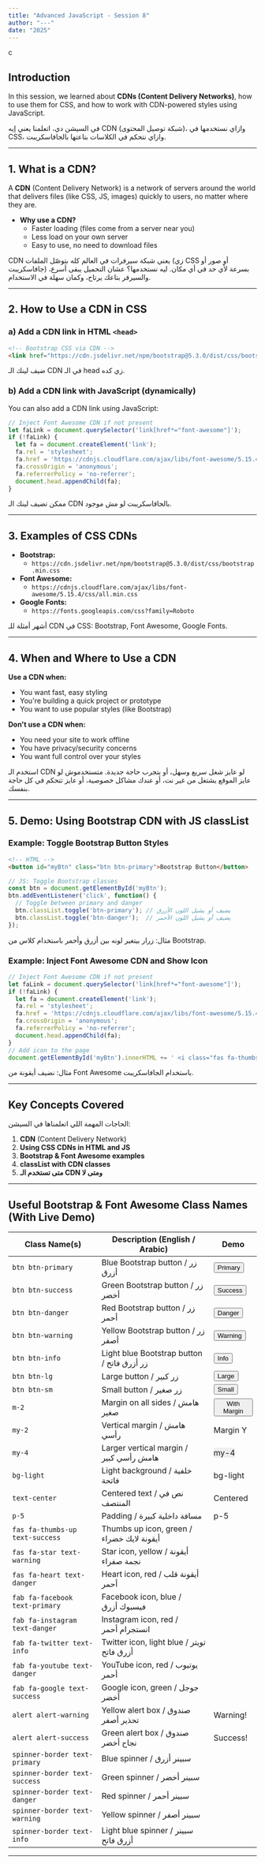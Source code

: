 ```yaml
---
title: "Advanced JavaScript - Session 8"
author: "---"
date: "2025"
---
```

c
## Introduction

In this session, we learned about **CDNs (Content Delivery Networks)**, how to use them for CSS, and how to work with CDN-powered styles using JavaScript.

<div class="arabic">
في السيشن دي، اتعلمنا يعني إيه CDN (شبكة توصيل المحتوى)، وازاي نستخدمها في CSS، وازاي نتحكم في الكلاسات بتاعتها بالجافاسكريبت.
</div>

---

## 1. What is a CDN?

A **CDN** (Content Delivery Network) is a network of servers around the world that delivers files (like CSS, JS, images) quickly to users, no matter where they are.

- **Why use a CDN?**
  - Faster loading (files come from a server near you)
  - Less load on your own server
  - Easy to use, no need to download files

<div class="arabic">
CDN يعني شبكة سيرفرات في العالم كله بتوصّل الملفات (زي CSS أو صور أو جافاسكريبت) بسرعة لأي حد في أي مكان. ليه نستخدمها؟ عشان التحميل يبقى أسرع، والسيرفر بتاعك يرتاح، وكمان سهلة في الاستخدام.
</div>

---

## 2. How to Use a CDN in CSS

### a) Add a CDN link in HTML `<head>`

```html
<!-- Bootstrap CSS via CDN -->
<link href="https://cdn.jsdelivr.net/npm/bootstrap@5.3.0/dist/css/bootstrap.min.css" rel="stylesheet" />
```

<div class="arabic">
ضيف لينك الـ CDN في الـ head زي كده.
</div>

### b) Add a CDN link with JavaScript (dynamically)

You can also add a CDN link using JavaScript:

```js
// Inject Font Awesome CDN if not present
let faLink = document.querySelector('link[href*="font-awesome"]');
if (!faLink) {
  let fa = document.createElement('link');
  fa.rel = 'stylesheet';
  fa.href = 'https://cdnjs.cloudflare.com/ajax/libs/font-awesome/5.15.4/css/all.min.css';
  fa.crossOrigin = 'anonymous';
  fa.referrerPolicy = 'no-referrer';
  document.head.appendChild(fa);
}
```

<div class="arabic">
ممكن تضيف لينك الـ CDN بالجافاسكريبت لو مش موجود.
</div>

---

## 3. Examples of CSS CDNs

- **Bootstrap:**
  - `https://cdn.jsdelivr.net/npm/bootstrap@5.3.0/dist/css/bootstrap.min.css`
- **Font Awesome:**
  - `https://cdnjs.cloudflare.com/ajax/libs/font-awesome/5.15.4/css/all.min.css`
- **Google Fonts:**
  - `https://fonts.googleapis.com/css?family=Roboto`

<div class="arabic">
أشهر أمثلة للـ CDN في CSS: Bootstrap, Font Awesome, Google Fonts.
</div>

---

## 4. When and Where to Use a CDN

**Use a CDN when:**

- You want fast, easy styling
- You're building a quick project or prototype
- You want to use popular styles (like Bootstrap)

**Don't use a CDN when:**

- You need your site to work offline
- You have privacy/security concerns
- You want full control over your styles

<div class="arabic">
استخدم الـ CDN لو عايز شغل سريع وسهل، أو بتجرب حاجة جديدة. متستخدموش لو عايز الموقع يشتغل من غير نت، أو عندك مشاكل خصوصية، أو عايز تتحكم في كل حاجة بنفسك.
</div>

---

## 5. Demo: Using Bootstrap CDN with JS classList

### Example: Toggle Bootstrap Button Styles

```html
<!-- HTML -->
<button id="myBtn" class="btn btn-primary">Bootstrap Button</button>
```

```js
// JS: Toggle Bootstrap classes
const btn = document.getElementById('myBtn');
btn.addEventListener('click', function() {
  // Toggle between primary and danger
  btn.classList.toggle('btn-primary'); // يضيف أو يشيل اللون الأزرق
  btn.classList.toggle('btn-danger');  // يضيف أو يشيل اللون الأحمر
});
```

<div class="arabic">
مثال: زرار بيتغير لونه بين أزرق وأحمر باستخدام كلاس من Bootstrap.
</div>

### Example: Inject Font Awesome CDN and Show Icon

```js
// Inject Font Awesome CDN if not present
let faLink = document.querySelector('link[href*="font-awesome"]');
if (!faLink) {
  let fa = document.createElement('link');
  fa.rel = 'stylesheet';
  fa.href = 'https://cdnjs.cloudflare.com/ajax/libs/font-awesome/5.15.4/css/all.min.css';
  fa.crossOrigin = 'anonymous';
  fa.referrerPolicy = 'no-referrer';
  document.head.appendChild(fa);
}
// Add icon to the page
document.getElementById('myBtn').innerHTML += ' <i class="fas fa-thumbs-up"></i>';
```

<div class="arabic">
مثال: نضيف أيقونة من Font Awesome باستخدام الجافاسكريبت.
</div>

---

## Key Concepts Covered

<div class="arabic">
الحاجات المهمة اللي اتعلمناها في السيشن:
</div>

1. **CDN** (Content Delivery Network)
2. **Using CSS CDNs in HTML and JS**
3. **Bootstrap & Font Awesome examples**
4. **classList with CDN classes**
5. **متى تستخدم الـ CDN ومتى لا**

---

## Useful Bootstrap & Font Awesome Class Names (With Live Demo)

| Class Name(s)                        | Description (English / Arabic)                | Demo |
|--------------------------------------|-----------------------------------------------|-------|
| `btn btn-primary`                    | Blue Bootstrap button / زر أزرق               | <button class="btn btn-primary">Primary</button> |
| `btn btn-success`                    | Green Bootstrap button / زر أخضر              | <button class="btn btn-success">Success</button> |
| `btn btn-danger`                     | Red Bootstrap button / زر أحمر                | <button class="btn btn-danger">Danger</button> |
| `btn btn-warning`                    | Yellow Bootstrap button / زر أصفر             | <button class="btn btn-warning">Warning</button> |
| `btn btn-info`                       | Light blue Bootstrap button / زر أزرق فاتح    | <button class="btn btn-info">Info</button> |
| `btn btn-lg`                         | Large button / زر كبير                        | <button class="btn btn-primary btn-lg">Large</button> |
| `btn btn-sm`                         | Small button / زر صغير                        | <button class="btn btn-primary btn-sm">Small</button> |
| `m-2`                                | Margin on all sides / هامش صغير               | <button class="btn btn-primary m-2">With Margin</button> |
| `my-2`                               | Vertical margin / هامش رأسي                   | <div class="alert alert-success my-2">Margin Y</div> |
| `my-4`                               | Larger vertical margin / هامش رأسي كبير        | <div class="my-4" style="background:#eee;display:inline-block;">my-4</div> |
| `bg-light`                           | Light background / خلفية فاتحة                | <div class="bg-light p-2">bg-light</div> |
| `text-center`                        | Centered text / نص في المنتصف                 | <div class="text-center">Centered</div> |
| `p-5`                                | Padding / مسافة داخلية كبيرة                  | <div class="bg-light p-5">p-5</div> |
| `fas fa-thumbs-up text-success`      | Thumbs up icon, green / أيقونة لايك خضراء     | <i class="fas fa-thumbs-up text-success"></i> |
| `fas fa-star text-warning`           | Star icon, yellow / أيقونة نجمة صفراء         | <i class="fas fa-star text-warning"></i> |
| `fas fa-heart text-danger`           | Heart icon, red / أيقونة قلب أحمر             | <i class="fas fa-heart text-danger"></i> |
| `fab fa-facebook text-primary`       | Facebook icon, blue / فيسبوك أزرق             | <i class="fab fa-facebook text-primary"></i> |
| `fab fa-instagram text-danger`       | Instagram icon, red / انستجرام أحمر           | <i class="fab fa-instagram text-danger"></i> |
| `fab fa-twitter text-info`           | Twitter icon, light blue / تويتر أزرق فاتح    | <i class="fab fa-twitter text-info"></i> |
| `fab fa-youtube text-danger`         | YouTube icon, red / يوتيوب أحمر               | <i class="fab fa-youtube text-danger"></i> |
| `fab fa-google text-success`         | Google icon, green / جوجل أخضر                | <i class="fab fa-google text-success"></i> |
| `alert alert-warning`                | Yellow alert box / صندوق تحذير أصفر           | <div class="alert alert-warning" role="alert">Warning!</div> |
| `alert alert-success`                | Green alert box / صندوق نجاح أخضر              | <div class="alert alert-success" role="alert">Success!</div> |
| `spinner-border text-primary`        | Blue spinner / سبينر أزرق                     | <div class="spinner-border text-primary" role="status"></div> |
| `spinner-border text-success`        | Green spinner / سبينر أخضر                    | <div class="spinner-border text-success" role="status"></div> |
| `spinner-border text-danger`         | Red spinner / سبينر أحمر                      | <div class="spinner-border text-danger" role="status"></div> |
| `spinner-border text-warning`        | Yellow spinner / سبينر أصفر                   | <div class="spinner-border text-warning" role="status"></div> |
| `spinner-border text-info`           | Light blue spinner / سبينر أزرق فاتح          | <div class="spinner-border text-info" role="status"></div> |

---
